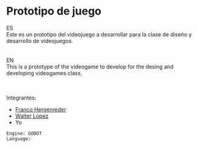 # Prototipo de juego
ES</br>
Este es un prototipo del videojuego a desarrollar para la clase de diseño y desarrollo de videojuegos. </br>
</br></br>
EN</br>
This is a prototype of the videogame to develop for the desing and developing videogames class.  </br>
</br></br>

Integrantes:
- [Franco Hergenreder](https://github.com/francoherg)
- [Walter Lopez](https://github.com/wglopez)
- Yo

```
Engine: GODOT
Language: 
```

